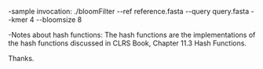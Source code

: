 -sample invocation:
	./bloomFilter --ref reference.fasta --query query.fasta --kmer 4 --bloomsize 8

-Notes about hash functions: The hash functions are the implementations of the hash functions discussed in CLRS Book, Chapter 11.3 Hash Functions.

Thanks.
